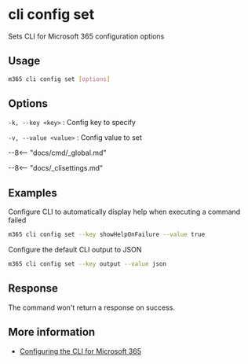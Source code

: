 # cli config set

Sets CLI for Microsoft 365 configuration options

## Usage

```sh
m365 cli config set [options]
```

## Options

`-k, --key <key>`
: Config key to specify

`-v, --value <value>`
: Config value to set

--8<-- "docs/cmd/_global.md"

--8<-- "docs/_clisettings.md"

## Examples

Configure CLI to automatically display help when executing a command failed

```sh
m365 cli config set --key showHelpOnFailure --value true
```

Configure the default CLI output to JSON

```sh
m365 cli config set --key output --value json
```

## Response

The command won't return a response on success.

## More information

- [Configuring the CLI for Microsoft 365](../../../user-guide/configuring-cli.md)
